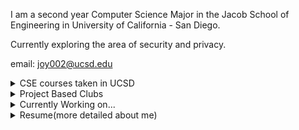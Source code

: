 I am a second year Computer Science Major in the Jacob School of Engineering in University of California - San Diego.<br>

Currently exploring the area of security and privacy.

email: <joy002@ucsd.edu>

<details><summary>CSE courses taken in UCSD</summary>
<p>

 > CSE 8A - Programming in Python<br>
 > CSE 8B - Programming in Java<br>
 > CSE 12 - Data Structure<br>
 > CSE 15L - Software Tools & Technique(Linux)<br>
 > CSE 20 - Discrete Math<br>
 > CSE 21 - Math for Algorithms and Systems<br>
 > CSE 30 - Computer Organization and System Programming<br> 

</p>
</details>

<details><summary>Project Based Clubs</summary>
<p>

 > Triton Solar Car Team<br>
 > TritonHacks<br>

</p>
</details>

<details><summary>Currently Working on...</summary>
<p>

 > Research with Dr. Munyaka<br>
 > Tutor in CSE 15L<br>

</p>
</details>

<details><summary>Resume(more detailed about me)</summary>
<p>

[Resume]()

</p>
</details>
